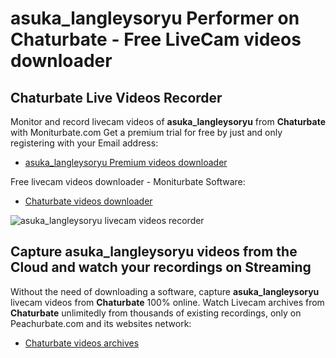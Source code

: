 # asuka_langleysoryu Performer on Chaturbate - Free LiveCam videos downloader

## Chaturbate Live Videos Recorder

Monitor and record livecam videos of **asuka_langleysoryu** from **Chaturbate** with Moniturbate.com
Get a premium trial for free by just and only registering with your Email address:
* [asuka_langleysoryu Premium videos downloader](https://moniturbate.com/request-demo-licence-key.html)

Free livecam videos downloader - Moniturbate Software:
* [Chaturbate videos downloader](https://moniturbate.com/moniturbate-download-software.html)

![asuka_langleysoryu livecam videos recorder](https://peachurnet.com/templates/moniturbate-software.png)


## Capture asuka_langleysoryu videos from the Cloud and watch your recordings on Streaming

Without the need of downloading a software, capture **asuka_langleysoryu** livecam videos from **Chaturbate** 100% online.
Watch Livecam archives from **Chaturbate** unlimitedly from thousands of existing recordings, only on Peachurbate.com and its websites network:
* [Chaturbate videos archives](https://peachurnet.com/)
